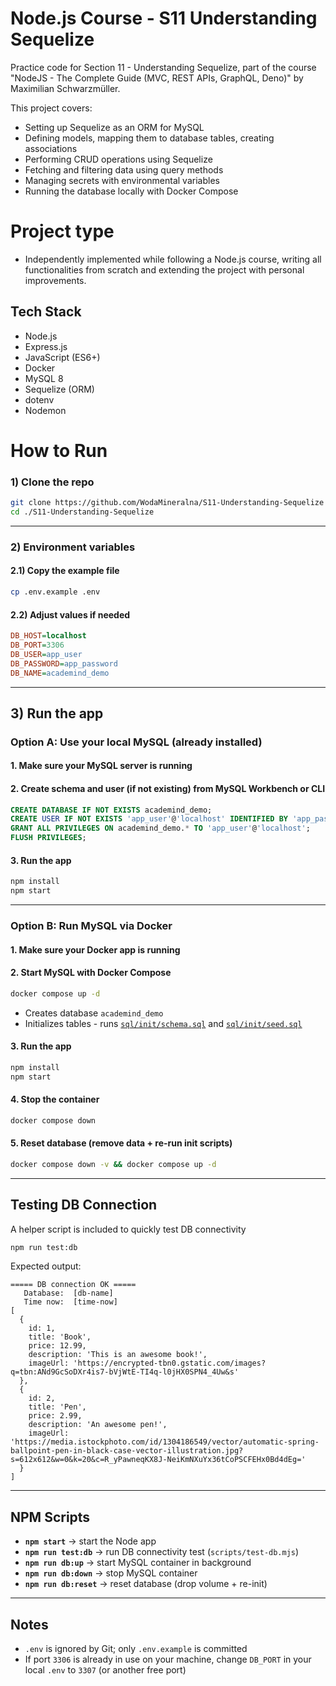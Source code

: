 # Node.js Course - S11 Understanding Sequelize

Practice code for Section 11 - Understanding Sequelize, part of the course "NodeJS - The Complete Guide (MVC, REST APIs, GraphQL, Deno)" by Maximilian Schwarzmüller.

This project covers:
- Setting up Sequelize as an ORM for MySQL
- Defining models, mapping them to database tables, creating associations
- Performing CRUD operations using Sequelize
- Fetching and filtering data using query methods
- Managing secrets with environmental variables
- Running the database locally with Docker Compose

# Project type
- Independently implemented while following a Node.js course, writing all functionalities from scratch and extending the project with personal improvements.

## Tech Stack
- Node.js
- Express.js
- JavaScript (ES6+)
- Docker
- MySQL 8
- Sequelize (ORM)
- dotenv
- Nodemon
  
# How to Run

### 1) Clone the repo
```bash
git clone https://github.com/WodaMineralna/S11-Understanding-Sequelize
cd ./S11-Understanding-Sequelize
```

---

### 2) Environment variables

#### 2.1) Copy the example file
```bash
cp .env.example .env
```

#### 2.2) Adjust values if needed
```ini
DB_HOST=localhost
DB_PORT=3306
DB_USER=app_user
DB_PASSWORD=app_password
DB_NAME=academind_demo
```

---

## 3) Run the app
### Option A: Use your local MySQL (already installed)

#### 1. Make sure your MySQL server is running

#### 2. Create schema and user (if not existing) from MySQL Workbench or CLI
   ```sql
   CREATE DATABASE IF NOT EXISTS academind_demo;
   CREATE USER IF NOT EXISTS 'app_user'@'localhost' IDENTIFIED BY 'app_password';
   GRANT ALL PRIVILEGES ON academind_demo.* TO 'app_user'@'localhost';
   FLUSH PRIVILEGES;
   ```
#### 3. Run the app
   ```bash
   npm install
   npm start
   ```

---

### Option B: Run MySQL via Docker

#### 1. Make sure your Docker app is running

#### 2. Start MySQL with Docker Compose
   ```bash
   docker compose up -d
   ```
   - Creates database `academind_demo`
   - Initializes tables - runs [`sql/init/schema.sql`](./sql/init/schema.sql) and [`sql/init/seed.sql`](./sql/init/seed.sql)

#### 3. Run the app
   ```bash
   npm install
   npm start
   ```

#### 4. Stop the container
   ```bash
   docker compose down
   ```

#### 5. Reset database (remove data + re-run init scripts)
   ```bash
   docker compose down -v && docker compose up -d
   ```

---

## Testing DB Connection
A helper script is included to quickly test DB connectivity

```bash
npm run test:db
```

Expected output:
```
===== DB connection OK =====
   Database:  [db-name]
   Time now:  [time-now]
[
  {
    id: 1,
    title: 'Book',
    price: 12.99,
    description: 'This is an awesome book!',
    imageUrl: 'https://encrypted-tbn0.gstatic.com/images?q=tbn:ANd9GcSoDXr4is7-bVjWtE-TI4q-l0jHX0SPN4_4Uw&s'
  },
  {
    id: 2,
    title: 'Pen',
    price: 2.99,
    description: 'An awesome pen!',
    imageUrl: 'https://media.istockphoto.com/id/1304186549/vector/automatic-spring-ballpoint-pen-in-black-case-vector-illustration.jpg?s=612x612&w=0&k=20&c=R_yPawneqKX8J-NeiKmNXuYx36tCoPSCFEHx0Bd4dEg='
  }
]

```

---

## NPM Scripts

- **`npm start`** → start the Node app
- **`npm run test:db`** → run DB connectivity test (`scripts/test-db.mjs`)
- **`npm run db:up`** → start MySQL container in background
- **`npm run db:down`** → stop MySQL container
- **`npm run db:reset`** → reset database (drop volume + re-init)

---

## Notes
- `.env` is ignored by Git; only `.env.example` is committed
- If port `3306` is already in use on your machine, change `DB_PORT` in your local `.env` to `3307` (or another free port)
